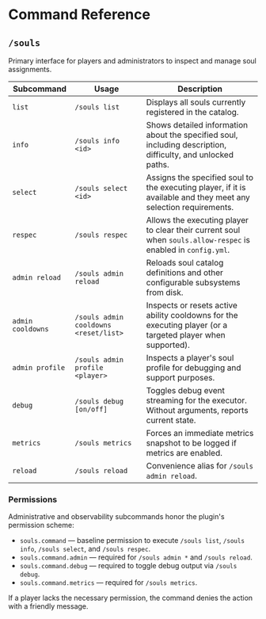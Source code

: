 # Command Reference

## `/souls`

Primary interface for players and administrators to inspect and manage soul assignments.

| Subcommand        | Usage                                 | Description                                                                                                      |
| ----------------- | ------------------------------------- | ---------------------------------------------------------------------------------------------------------------- |
| `list`            | `/souls list`                         | Displays all souls currently registered in the catalog.                                                          |
| `info`            | `/souls info <id>`                    | Shows detailed information about the specified soul, including description, difficulty, and unlocked paths.      |
| `select`          | `/souls select <id>`                  | Assigns the specified soul to the executing player, if it is available and they meet any selection requirements. |
| `respec`          | `/souls respec`                       | Allows the executing player to clear their current soul when `souls.allow-respec` is enabled in `config.yml`.    |
| `admin reload`    | `/souls admin reload`                 | Reloads soul catalog definitions and other configurable subsystems from disk.                                    |
| `admin cooldowns` | `/souls admin cooldowns <reset/list>` | Inspects or resets active ability cooldowns for the executing player (or a targeted player when supported).      |
| `admin profile`   | `/souls admin profile <player>`       | Inspects a player's soul profile for debugging and support purposes.                                             |
| `debug`           | `/souls debug [on/off]`               | Toggles debug event streaming for the executor. Without arguments, reports current state.                        |
| `metrics`         | `/souls metrics`                      | Forces an immediate metrics snapshot to be logged if metrics are enabled.                                        |
| `reload`          | `/souls reload`                       | Convenience alias for `/souls admin reload`.                                                                     |

### Permissions

Administrative and observability subcommands honor the plugin's permission scheme:

- `souls.command` — baseline permission to execute `/souls list`, `/souls info`, `/souls select`, and `/souls respec`.
- `souls.command.admin` — required for `/souls admin *` and `/souls reload`.
- `souls.command.debug` — required to toggle debug output via `/souls debug`.
- `souls.command.metrics` — required for `/souls metrics`.

If a player lacks the necessary permission, the command denies the action with a friendly message.
